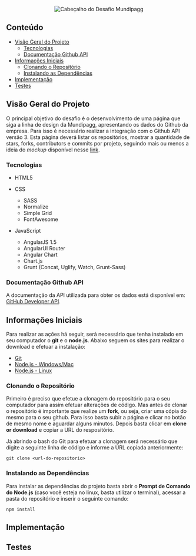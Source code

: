 <p align="center">
  <img src="http://i65.tinypic.com/23hok7o.png" alt="Cabeçalho do Desafio Mundipagg"/>
</p>

## Conteúdo
- [Visão Geral do Projeto](#visão-geral-do-projeto)
  - [Tecnologias](#tecnologias)
  - [Documentação Github API](#documentação-github-api)
- [Informações Iniciais](#informações-iniciais)
  - [Clonando o Repositório](#clonando-o-repositório)
  - [Instalando as Dependências](#instalando-as-dependências)
- [Implementação](#implementação)
- [Testes](#testes)

## Visão Geral do Projeto
O principal objetivo do desafio é o desenvolvimento de uma página que siga a linha de design da Mundipagg, apresentando os dados do Github da empresa. Para isso é necessário realizar a integração com o Github API versão 3. Esta página deverá listar os repositórios, mostrar a quantidade de stars, forks, contributors e commits por projeto, seguindo mais ou menos a ideia do *mockup* disponível nesse [link](https://camo.githubusercontent.com/9fb6afb7f752ec0e4f4230a9d2e2b50b0b958abd/687474703a2f2f6936362e74696e797069632e636f6d2f6e66346669732e706e67).

### Tecnologias
- HTML5

- CSS
  - SASS
  - Normalize
  - Simple Grid
  - FontAwesome
  
- JavaScript
  - AngularJS 1.5
  - AngularUI Router
  - Angular Chart
  - Chart.js
  - Grunt (Concat, Uglify, Watch, Grunt-Sass)

### Documentação Github API
A documentação da API utilizada para obter os dados está disponível em: [GitHub Developer API](https://developer.github.com/v3/).

## Informações Iniciais
Para realizar as ações há seguir, será necessário que tenha instalado em seu computador o **git** e o **node.js**. Abaixo seguem os sites para realizar o download e efetuar a instalação:
- [Git](https://git-scm.com/downloads)
- [Node.js - Windows/Mac](https://nodejs.org/en/download/)
- [Node.js - Linux](https://nodejs.org/en/download/package-manager/)

### Clonando o Repositório
Primeiro é preciso que efetue a clonagem do repositório para o seu computador para assim efetuar alterações de código. Mas antes de clonar o repositório é importante que realize um **fork**, ou seja, criar uma cópia do mesmo para o seu github. Para isso basta subir a página e clicar no botão de mesmo nome e aguardar alguns minutos. Depois basta clicar em **clone or download** e copiar a URL do respositório.

Já abrindo o bash do Git para efetuar a clonagem será necessário que digite a seguinte linha de código e informe a URL copiada anteriormente:
``` git
git clone <url-do-repositorio>
```

### Instalando as Dependências
Para instalar as dependências do projeto basta abrir o **Prompt de Comando do Node.js** (caso você esteja no linux, basta utilizar o terminal), acessar a pasta do repositório e inserir o seguinte comando:
``` node
npm install
```

## Implementação


## Testes
